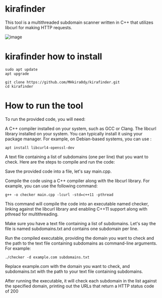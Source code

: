 # kirafinder

This tool is a multithreaded subdomain scanner written in C++ that utilizes libcurl for making HTTP requests.


![image](https://github.com/o337/kirafinder/assets/126006169/80e3abd8-647d-4f7d-99f1-cfe015f96525)

# kirafinder how to install

```
sudo apt update
apt upgrade
```
```
git clone https://github.com/MHkira0dy/kirafinder.git
cd kirafinder
```

# How to run the tool

To run the provided code, you will need:

A C++ compiler installed on your system, such as GCC or Clang.
The libcurl library installed on your system. You can typically install it using your package manager. For example, on Debian-based systems, you can use :
```
apt install libcurl4-openssl-dev
```
A text file containing a list of subdomains (one per line) that you want to check.
Here are the steps to compile and run the code:

Save the provided code into a file, let's say main.cpp.

Compile the code using a C++ compiler along with the libcurl library. For example, you can use the following command:
```
g++ -o checker main.cpp -lcurl -std=c++11 -pthread
```
This command will compile the code into an executable named checker, linking against the libcurl library and enabling C++11 support along with pthread for multithreading.

Make sure you have a text file containing a list of subdomains. Let's say the file is named subdomains.txt and contains one subdomain per line.

Run the compiled executable, providing the domain you want to check and the path to the text file containing subdomains as command-line arguments. For example:

```
./checker -d example.com subdomains.txt
```

Replace example.com with the domain you want to check, and subdomains.txt with the path to your text file containing subdomains.

After running the executable, it will check each subdomain in the list against the specified domain, printing out the URLs that return a HTTP status code of 200



